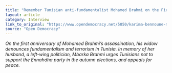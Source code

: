 ```yaml
---
title: "Remember Tunisian anti-fundamentalist Mohamed Brahmi on the First Anniversary of His Assassination - July 25, 2013"
layout: article
category: Interview
link_to_original: "https://www.opendemocracy.net/5050/karima-bennoune-mbarka-brahmi/opposing-political-islam-mohamed-brahmis-widow-speaks-out"
source: "Open Democracy"
---
```

_On the first anniversary of Mohamed Brahmi’s assassination, his widow denounces fundamentalism and terrorism in Tunisia. In memory of her husband, a left-wing politician, Mbarka Brahmi urges Tunisians not to support the Ennahdha party in the autumn elections, and appeals for peace._


